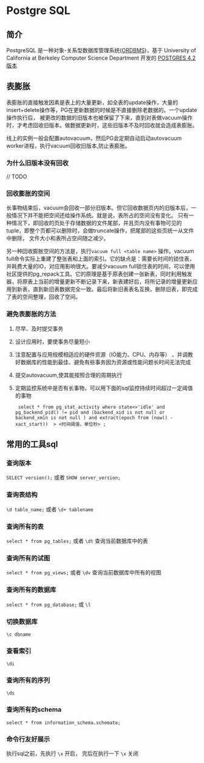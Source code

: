 # Postgre SQL

## 简介


PostgreSQL 是一种对象-关系型数据库管理系统([ORDBMS]('https://en.wikipedia.org/wiki/Object%E2%80%93relational_database' ''))，基于 University of California at Berkeley Computer Science Department 开发的 [POSTGRES 4.2版本]('https://dsf.berkeley.edu/postgres.html' '')


## 表膨胀

表膨胀的直接触发因素是表上的大量更新，如全表的update操作，大量的insert+delete操作等，PG在更新数据的时候是不直接删除老数据的。一个update操作执行后，
被更改的数据的旧版本也被保留了下来，直到对表做vacuum操作时，才考虑回收旧版本。做数据更新时，这些旧版本不及时回收就会造成表膨胀。

线上的实例一般会配置autovacuum，然后PG会定期自动启动autovacuum worker进程，执行vacuum回收旧版本,防止表膨胀。

### 为什么旧版本没有回收
// TODO


### 回收膨胀的空间

长事物结束后，vacuum会回收一部分旧版本。但它回收数据页内的旧版本后，一般情况下并不能把空间还给操作系统。就是说，表所占的空间没有变化。
只有一种情况下，即回收的页处于存储数据的文件尾部，并且页内没有事物可见的tuple，即整个页都可以删除时，会做truncate操作，把尾部的这些页统一从文件中删除，
文件大小和表所占空间随之减少。

另一种回收膨胀空间的方法是，执行`vacuum full <table name>` 操作。vacuum full命令实际上重建了整张表和上面的索引。它的缺点是：需要长时间的锁住表，并耗费大量的IO，对应用影响很大。要减少vacuum full锁住表的时间，可以使用社区提供的pg_repack工具。它的原理是基于原表创建一张新表，同时利用触发器，将原表上当前的增量更新不断记录下来，新表建好后，将所记录的增量更新应用到新表，直到新旧表数据完全一致。最后将新旧表表名互换，删除旧表，即完成了表的空间整理，回收了空间。

### 避免表膨胀的方法

1. 尽早、及时提交事务
2. 设计应用时，要使事务尽量短小
3. 注意配置与应用规模相适应的硬件资源（IO能力、CPU、内存等） 、并调教好数据库的性能到最佳、避免有些事务因为资源或性能问题长时间无法完成
4. 提交autovacuum,使其能按照合理的周期执行
5. 定期监控系统中是否有长事物，可以用下面的sql监控持续时间超过一定阈值的事物

    ` select * from pg_stat_activity where state<>'idle' and pg_backend_pid() != pid and (backend_xid is not null or backend_xmin is not null ) and extract(epoch from (now() - xact_start))  > <时间阈值，单位秒> ;`




## 常用的工具sql

### 查询版本
`SELECT version();`
或者
`SHOW server_version;`

### 查询表结构
`\d table_name;`
或者
`\d+ tablename`

### 查询所有的表
`select * from pg_tables;`
或者
`\dt` 查询当前数据库中的表

### 查询所有的试图
`select * from pg_views;`
或者
`\dv` 查询当前数据库中所有的视图

### 查询所有的数据库

`select * from pg_database;`
或
`\l`


### 切换数据库

`\c dbname`

### 查看索引

`\di`

### 查询所有的序列

`\ds`

### 查询所有的schema

`select * from information_schema.schemata;`

### 命令行友好展示

执行sql之前，先执行 `\x` 开启， 完后在执行一下 `\x` 关闭